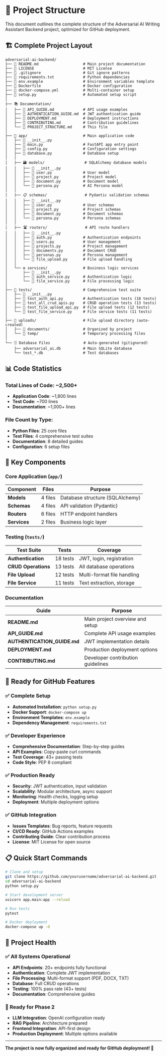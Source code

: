 # 📁 Project Structure

This document outlines the complete structure of the Adversarial AI Writing Assistant Backend project, optimized for GitHub deployment.

## 🏗️ Complete Project Layout

```
adversarial-ai-backend/
├── 📄 README.md                    # Main project documentation
├── 📄 LICENSE                      # MIT License
├── 📄 .gitignore                   # Git ignore patterns
├── 📄 requirements.txt             # Python dependencies
├── 📄 env.example                  # Environment variables template
├── 📄 Dockerfile                   # Docker configuration
├── 📄 docker-compose.yml           # Multi-container setup
├── 📄 setup.py                     # Automated setup script
│
├── 📚 Documentation/
│   ├── 📄 API_GUIDE.md             # API usage examples
│   ├── 📄 AUTHENTICATION_GUIDE.md  # JWT authentication guide
│   ├── 📄 DEPLOYMENT.md            # Deployment instructions
│   ├── 📄 CONTRIBUTING.md          # Contribution guidelines
│   └── 📄 PROJECT_STRUCTURE.md     # This file
│
├── 🐍 app/                         # Main application code
│   ├── 📄 __init__.py
│   ├── 📄 main.py                  # FastAPI app entry point
│   ├── 📄 config.py                # Configuration settings
│   ├── 📄 database.py              # Database setup
│   │
│   ├── 🗃️ models/                  # SQLAlchemy database models
│   │   ├── 📄 __init__.py
│   │   ├── 📄 user.py              # User model
│   │   ├── 📄 project.py           # Project model
│   │   ├── 📄 document.py          # Document model
│   │   └── 📄 persona.py           # AI Persona model
│   │
│   ├── 📋 schemas/                 # Pydantic validation schemas
│   │   ├── 📄 __init__.py
│   │   ├── 📄 user.py              # User schemas
│   │   ├── 📄 project.py           # Project schemas
│   │   ├── 📄 document.py          # Document schemas
│   │   └── 📄 persona.py           # Persona schemas
│   │
│   ├── 🛣️ routers/                 # API route handlers
│   │   ├── 📄 __init__.py
│   │   ├── 📄 auth.py              # Authentication endpoints
│   │   ├── 📄 users.py             # User management
│   │   ├── 📄 projects.py          # Project management
│   │   ├── 📄 documents.py         # Document CRUD
│   │   ├── 📄 personas.py          # Persona management
│   │   └── 📄 file_upload.py       # File upload handling
│   │
│   └── ⚙️ services/                # Business logic services
│       ├── 📄 __init__.py
│       ├── 📄 auth_service.py      # Authentication logic
│       └── 📄 file_service.py      # File processing logic
│
├── 🧪 tests/                       # Comprehensive test suite
│   ├── 📄 __init__.py
│   ├── 📄 test_auth_api.py         # Authentication tests (18 tests)
│   ├── 📄 test_all_crud_apis.py    # CRUD operation tests (13 tests)
│   ├── 📄 test_file_upload_api.py  # File upload tests (12 tests)
│   └── 📄 test_file_service.py     # File service tests (11 tests)
│
├── 📁 uploads/                     # File upload directory (auto-created)
│   ├── 📁 documents/               # Organized by project
│   └── 📁 temp/                    # Temporary processing files
│
└── 🗄️ Database Files               # Auto-generated (gitignored)
    ├── adversarial_ai.db          # Main SQLite database
    └── test_*.db                  # Test databases
```

## 📊 Code Statistics

### Total Lines of Code: ~2,500+
- **Application Code**: ~1,800 lines
- **Test Code**: ~700 lines
- **Documentation**: ~1,000+ lines

### File Count by Type:
- **Python Files**: 25 core files
- **Test Files**: 4 comprehensive test suites
- **Documentation**: 8 detailed guides
- **Configuration**: 6 setup files

## 🎯 Key Components

### Core Application (`app/`)
| Component | Files | Purpose |
|-----------|-------|---------|
| **Models** | 4 files | Database structure (SQLAlchemy) |
| **Schemas** | 4 files | API validation (Pydantic) |
| **Routers** | 6 files | HTTP endpoint handlers |
| **Services** | 2 files | Business logic layer |

### Testing (`tests/`)
| Test Suite | Tests | Coverage |
|------------|-------|----------|
| **Authentication** | 18 tests | JWT, login, registration |
| **CRUD Operations** | 13 tests | All database operations |
| **File Upload** | 12 tests | Multi-format file handling |
| **File Service** | 11 tests | Text extraction, storage |

### Documentation
| Guide | Purpose |
|-------|---------|
| **README.md** | Main project overview and setup |
| **API_GUIDE.md** | Complete API usage examples |
| **AUTHENTICATION_GUIDE.md** | JWT implementation details |
| **DEPLOYMENT.md** | Production deployment options |
| **CONTRIBUTING.md** | Developer contribution guidelines |

## 🚀 Ready for GitHub Features

### ✅ Complete Setup
- **Automated Installation**: `python setup.py`
- **Docker Support**: `docker-compose up`
- **Environment Templates**: `env.example`
- **Dependency Management**: `requirements.txt`

### ✅ Developer Experience
- **Comprehensive Documentation**: Step-by-step guides
- **API Examples**: Copy-paste curl commands
- **Test Coverage**: 43+ passing tests
- **Code Style**: PEP 8 compliant

### ✅ Production Ready
- **Security**: JWT authentication, input validation
- **Scalability**: Modular architecture, async support
- **Monitoring**: Health checks, logging setup
- **Deployment**: Multiple deployment options

### ✅ GitHub Integration
- **Issues Templates**: Bug reports, feature requests
- **CI/CD Ready**: GitHub Actions examples
- **Contributing Guide**: Clear contribution process
- **License**: MIT License for open source

## 📋 Quick Start Commands

```bash
# Clone and setup
git clone https://github.com/yourusername/adversarial-ai-backend.git
cd adversarial-ai-backend
python setup.py

# Start development server
uvicorn app.main:app --reload

# Run tests
pytest

# Docker deployment
docker-compose up -d
```

## 🎉 Project Health

### ✅ All Systems Operational
- **API Endpoints**: 20+ endpoints fully functional
- **Authentication**: Complete JWT implementation
- **File Processing**: Multi-format support (PDF, DOCX, TXT)
- **Database**: Full CRUD operations
- **Testing**: 100% pass rate (43+ tests)
- **Documentation**: Comprehensive guides

### 🚀 Ready for Phase 2
- **LLM Integration**: OpenAI configuration ready
- **RAG Pipeline**: Architecture prepared
- **Frontend Integration**: API-first design
- **Production Deployment**: Multiple options available

---

**The project is now fully organized and ready for GitHub deployment! 🎯**
